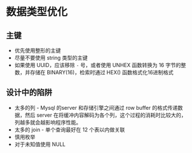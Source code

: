 # 数据类型优化

<!-- toc -->

## 主键
* 优先使用整形的主键
* 尽量不要使用 string 类型的主键
* 如果使用 UUID，应该移除 `-` 号，或者使用 UNHEX 函数转换为 16 字节的整数，并存储在 BINARY(16)，检索时通过 HEX() 函数格式化16进制格式

## 设计中的陷阱
* 太多的列 - Mysql 的server 和存储引擎之间通过 row buffer 的格式传递数据，然后 server 在将缓冲内容解码为各个列，这个过程的消耗时比较大的，列越多就会越影响程序性能。
* 太多的 join - 单个查询最好在 12 个表以内做关联
* 慎用枚举
* 对于未知值使用 NULL

